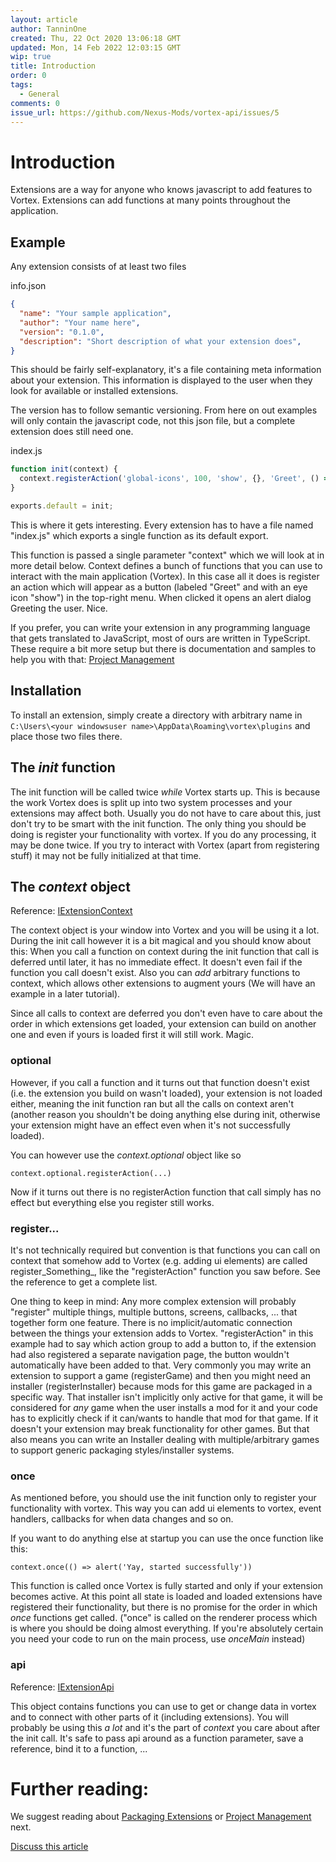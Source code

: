 ```yaml
---
layout: article
author: TanninOne
created: Thu, 22 Oct 2020 13:06:18 GMT
updated: Mon, 14 Feb 2022 12:03:15 GMT
wip: true
title: Introduction
order: 0
tags:
  - General
comments: 0
issue_url: https://github.com/Nexus-Mods/vortex-api/issues/5
---
```

# Introduction

Extensions are a way for anyone who knows javascript to add features to Vortex. Extensions can add functions at many points throughout the application.

## Example

Any extension consists of at least two files

info.json
``` JSON
{
  "name": "Your sample application",
  "author": "Your name here",
  "version": "0.1.0",
  "description": "Short description of what your extension does",
}
```

This should be fairly self-explanatory, it's a file containing meta information about your extension.
This information is displayed to the user when they look for available or installed extensions.

The version has to follow semantic versioning.
From here on out examples will only contain the javascript code, not this json file, but a complete extension does still need one.

index.js

```JavaScript
function init(context) {
  context.registerAction('global-icons', 100, 'show', {}, 'Greet', () => { alert('Hello World!'); });
}

exports.default = init;
```

This is where it gets interesting. Every extension has to have a file named "index.js" which exports a single function as its default export.

This function is passed a single parameter "context" which we will look at in more detail below.
Context defines a bunch of functions that you can use to interact with the main application (Vortex).
In this case all it does is register an action which will appear as a button (labeled "Greet" and with an eye icon "show") in the top-right menu. When clicked it opens an alert dialog Greeting the user. Nice.

If you prefer, you can write your extension in any programming language that gets translated to JavaScript, most of ours are written in TypeScript.
These require a bit more setup but there is documentation and samples to help you with that: [Project Management](https://nexus-mods.github.io/vortex-api/2020/09/05/Project-Management.html)

## Installation

To install an extension, simply create a directory with arbitrary name in `C:\Users\<your windowsuser name>\AppData\Roaming\vortex\plugins` and place those two files there.

## The _init_ function

The init function will be called twice _while_ Vortex starts up. This is because the work Vortex does is split up into two system processes and your extensions may affect both.
Usually you do not have to care about this, just don't try to be smart with the init function. The only thing you should be doing is register your functionality with vortex. If you do any processing, it may be done twice. If you try to interact with Vortex (apart from registering stuff) it may not be fully initialized at that time.

## The _context_ object

Reference: [IExtensionContext](https://nexus-mods.github.io/vortex-api/api/interfaces/types.iextensioncontext.html)

The context object is your window into Vortex and you will be using it a lot.
During the init call however it is a bit magical and you should know about this:
When you call a function on context during the init function that call is deferred until later, it has no immediate effect. It doesn't even fail if the function you call doesn't exist.
Also you can _add_ arbitrary functions to context, which allows other extensions to augment yours (We will have an example in a later tutorial).

Since all calls to context are deferred you don't even have to care about the order in which extensions get loaded, your extension can build on another one and even if yours is loaded first it will still work. Magic.

### optional

However, if you call a function and it turns out that function doesn't exist (i.e. the extension you build on wasn't loaded), your extension is not loaded either, meaning the init function ran but all the calls on context aren't (another reason you shouldn't be doing anything else during init, otherwise your extension might have an effect even when it's not successfully loaded).

You can however use the _context.optional_ object like so
```
context.optional.registerAction(...)
```
Now if it turns out there is no registerAction function that call simply has no effect but everything else you register still works.

### register...

It's not technically required but convention is that functions you can call on context that somehow add to Vortex (e.g. adding ui elements) are called register_Something_, like the "registerAction" function you saw before.
See the reference to get a complete list.

One thing to keep in mind: Any more complex extension will probably "register" multiple things, multiple buttons, screens, callbacks, ... that together form one feature.
There is no implicit/automatic connection between the things your extension adds to Vortex. "registerAction" in this example had to say which action group to add a button to, if the extension had also registered a separate navigation page, the button wouldn't automatically have been added to that.
Very commonly you may write an extension to support a game (registerGame) and then you might need an installer (registerInstaller) because mods for this game are packaged in a specific way.
That installer isn't implicitly only active for that game, it will be considered for _any_ game when the user installs a mod for it and your code has to explicitly check if it can/wants to handle that mod for that game. If it doesn't your extension may break functionality for other games.
But that also means you can write an Installer dealing with multiple/arbitrary games to support generic packaging styles/installer systems.

### once

As mentioned before, you should use the init function only to register your functionality with vortex. This way you can add ui elements to vortex, event handlers, callbacks for when data changes and so on.

If you want to do anything else at startup you can use the once function like this:
```
context.once(() => alert('Yay, started successfully'))
```

This function is called once Vortex is fully started and only if your extension becomes active. At this point all state is loaded and loaded extensions have registered their functionality, but there is no promise for the order in which _once_ functions get called.
("once" is called on the renderer process which is where you should be doing almost everything. If you're absolutely certain you need your code to run on the main process, use _onceMain_ instead)

### api

Reference: [IExtensionApi](https://nexus-mods.github.io/vortex-api/api/interfaces/types.iextensionapi.html)

This object contains functions you can use to get or change data in vortex and to connect with other parts of it (including extensions). You will probably be using this _a lot_ and it's the part of _context_ you care about after the init call. It's safe to pass api around as a function parameter, save a reference, bind it to a function, ...

# Further reading:

We suggest reading about [Packaging Extensions](https://nexus-mods.github.io/vortex-api/2020/09/01/Packaging-extensions.html) or [Project Management](https://nexus-mods.github.io/vortex-api/2020/09/05/Project-Management.html) next.

[Discuss this article](https://github.com/Nexus-Mods/vortex-api/issues/5)